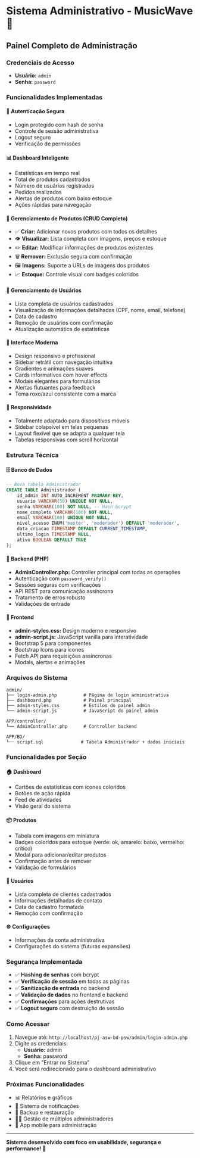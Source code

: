 # Sistema Administrativo - MusicWave 🎵

## Painel Completo de Administração

### Credenciais de Acesso
- **Usuário:** `admin`
- **Senha:** `password`

### Funcionalidades Implementadas

#### 🔐 **Autenticação Segura**
- Login protegido com hash de senha
- Controle de sessão administrativa
- Logout seguro
- Verificação de permissões

#### 📊 **Dashboard Inteligente**
- Estatísticas em tempo real
- Total de produtos cadastrados
- Número de usuários registrados
- Pedidos realizados
- Alertas de produtos com baixo estoque
- Ações rápidas para navegação

#### 🎁 **Gerenciamento de Produtos (CRUD Completo)**
- ✅ **Criar:** Adicionar novos produtos com todos os detalhes
- 👁️ **Visualizar:** Lista completa com imagens, preços e estoque
- ✏️ **Editar:** Modificar informações de produtos existentes
- 🗑️ **Remover:** Exclusão segura com confirmação
- 🖼️ **Imagens:** Suporte a URLs de imagens dos produtos
- 📈 **Estoque:** Controle visual com badges coloridos

#### 👥 **Gerenciamento de Usuários**
- Lista completa de usuários cadastrados
- Visualização de informações detalhadas (CPF, nome, email, telefone)
- Data de cadastro
- Remoção de usuários com confirmação
- Atualização automática de estatísticas

#### 🎨 **Interface Moderna**
- Design responsivo e profissional
- Sidebar retrátil com navegação intuitiva
- Gradientes e animações suaves
- Cards informativos com hover effects
- Modais elegantes para formulários
- Alertas flutuantes para feedback
- Tema roxo/azul consistente com a marca

#### 📱 **Responsividade**
- Totalmente adaptado para dispositivos móveis
- Sidebar colapsível em telas pequenas
- Layout flexível que se adapta a qualquer tela
- Tabelas responsivas com scroll horizontal

### Estrutura Técnica

#### 🗄️ **Banco de Dados**
```sql
-- Nova tabela Administrador
CREATE TABLE Administrador (
    id_admin INT AUTO_INCREMENT PRIMARY KEY,
    usuario VARCHAR(50) UNIQUE NOT NULL,
    senha VARCHAR(100) NOT NULL, -- Hash bcrypt
    nome_completo VARCHAR(100) NOT NULL,
    email VARCHAR(100) UNIQUE NOT NULL,
    nivel_acesso ENUM('master', 'moderador') DEFAULT 'moderador',
    data_criacao TIMESTAMP DEFAULT CURRENT_TIMESTAMP,
    ultimo_login TIMESTAMP NULL,
    ativo BOOLEAN DEFAULT TRUE
);
```

#### 🚀 **Backend (PHP)**
- **AdminController.php:** Controller principal com todas as operações
- Autenticação com `password_verify()`
- Sessões seguras com verificações
- API REST para comunicação assíncrona
- Tratamento de erros robusto
- Validações de entrada

#### 🎨 **Frontend**
- **admin-styles.css:** Design moderno e responsivo
- **admin-script.js:** JavaScript vanilla para interatividade
- Bootstrap 5 para componentes
- Bootstrap Icons para ícones
- Fetch API para requisições assíncronas
- Modals, alertas e animações

### Arquivos do Sistema

```
admin/
├── login-admin.php          # Página de login administrativa
├── dashboard.php            # Painel principal
├── admin-styles.css         # Estilos do painel admin
└── admin-script.js          # JavaScript do painel admin

APP/controller/
└── AdminController.php      # Controller backend

APP/BD/
└── script.sql              # Tabela Administrador + dados iniciais
```

### Funcionalidades por Seção

#### 🏠 **Dashboard**
- Cartões de estatísticas com ícones coloridos
- Botões de ação rápida
- Feed de atividades
- Visão geral do sistema

#### 📦 **Produtos**
- Tabela com imagens em miniatura
- Badges coloridos para estoque (verde: ok, amarelo: baixo, vermelho: crítico)
- Modal para adicionar/editar produtos
- Confirmação antes de remover
- Validação de formulários

#### 👥 **Usuários**
- Lista completa de clientes cadastrados
- Informações detalhadas de contato
- Data de cadastro formatada
- Remoção com confirmação

#### ⚙️ **Configurações**
- Informações da conta administrativa
- Configurações do sistema (futuras expansões)

### Segurança Implementada

- ✅ **Hashing de senhas** com bcrypt
- ✅ **Verificação de sessão** em todas as páginas
- ✅ **Sanitização de entrada** no backend
- ✅ **Validação de dados** no frontend e backend
- ✅ **Confirmações** para ações destrutivas
- ✅ **Logout seguro** com destruição de sessão

### Como Acessar

1. Navegue até: `http://localhost/pj-asw-bd-psw/admin/login-admin.php`
2. Digite as credenciais:
   - **Usuário:** admin
   - **Senha:** password
3. Clique em "Entrar no Sistema"
4. Você será redirecionado para o dashboard administrativo

### Próximas Funcionalidades

- 📊 Relatórios e gráficos
- 📧 Sistema de notificações
- 🔄 Backup e restauração
- 👨‍💼 Gestão de múltiplos administradores
- 📱 App mobile para administração

---

**Sistema desenvolvido com foco em usabilidade, segurança e performance! 🚀**
